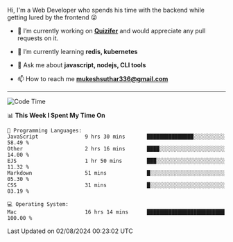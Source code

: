 Hi, I'm a Web Developer who spends his time with the backend while getting lured by the frontend 😜

- 🔭 I’m currently working on **[Quizifer](https://github.com/SutharMukesh/Quizifer/)** and would appreciate any pull requests on it.

- 🌱 I’m currently learning **redis, kubernetes**

- 💬 Ask me about **javascript, nodejs, CLI tools**

- 📫 How to reach me **mukeshsuthar336@gmail.com**

---
<!--START_SECTION:waka-->
![Code Time](http://img.shields.io/badge/Code%20Time-3%2C081%20hrs%2030%20mins-blue)

📊 **This Week I Spent My Time On** 

```text
💬 Programming Languages: 
JavaScript               9 hrs 30 mins       ███████████████░░░░░░░░░░   58.49 % 
Other                    2 hrs 16 mins       ████░░░░░░░░░░░░░░░░░░░░░   14.00 % 
EJS                      1 hr 50 mins        ███░░░░░░░░░░░░░░░░░░░░░░   11.32 % 
Markdown                 51 mins             █░░░░░░░░░░░░░░░░░░░░░░░░   05.30 % 
CSS                      31 mins             █░░░░░░░░░░░░░░░░░░░░░░░░   03.19 % 

💻 Operating System: 
Mac                      16 hrs 14 mins      █████████████████████████   100.00 % 
```


 Last Updated on 02/08/2024 00:23:02 UTC
<!--END_SECTION:waka-->
